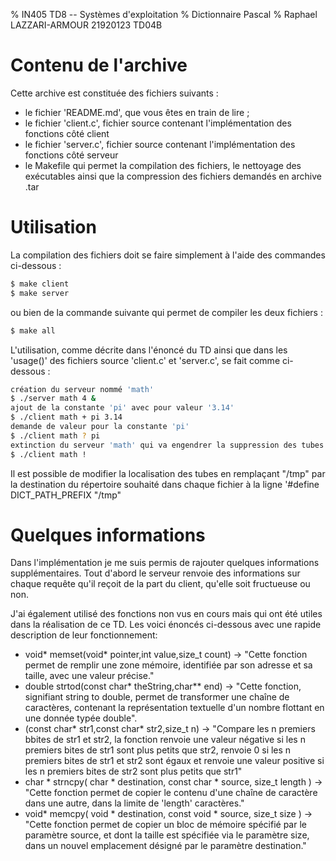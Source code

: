 % IN405 TD8 -- Systèmes d'exploitation
% Dictionnaire Pascal
% Raphael LAZZARI-ARMOUR 21920123 TD04B

# Contenu de l'archive
Cette archive est constituée des fichiers suivants :

- le fichier 'README.md', que vous êtes en train de lire ;
- le fichier 'client.c', fichier source contenant l'implémentation des fonctions côté client 
- le fichier 'server.c', fichier source contenant l'implémentation des fonctions côté serveur 
- le Makefile qui permet la compilation des fichiers, le nettoyage des exécutables ainsi que la compression des fichiers demandés en archive .tar 

# Utilisation
La compilation des fichiers doit se faire simplement à l'aide des commandes
ci-dessous :

```bash
$ make client 
$ make server 
```

ou bien de la commande suivante qui permet de compiler les deux fichiers : 

```bash
$ make all
```

L'utilisation, comme décrite dans l'énoncé du TD ainsi que dans les 'usage()'
des fichiers source 'client.c' et 'server.c', se fait comme ci-dessous :

```bash
création du serveur nommé 'math'
$ ./server math 4 &
ajout de la constante 'pi' avec pour valeur '3.14'
$ ./client math + pi 3.14
demande de valeur pour la constante 'pi'
$ ./client math ? pi
extinction du serveur 'math' qui va engendrer la suppression des tubes utilisés
$ ./client math !
```

Il est possible de modifier la localisation des tubes en remplaçant "/tmp" par la destination du répertoire souhaité dans chaque fichier à la ligne '#define DICT_PATH_PREFIX "/tmp"

# Quelques informations
Dans l'implémentation je me suis permis de rajouter quelques informations supplémentaires. Tout d'abord le serveur renvoie des informations sur chaque requête qu'il reçoit de la part du client, qu'elle soit fructueuse ou non.

J'ai également utilisé des fonctions non vus en cours mais qui ont été utiles dans la réalisation de ce TD. Les voici énoncés ci-dessous avec une rapide description de leur fonctionnement: 

- void* memset(void* pointer,int value,size_t count) -> "Cette fonction permet de remplir une zone mémoire, identifiée par son adresse et sa taille, avec une valeur précise." 
- double strtod(const char* theString,char** end) -> "Cette fonction, signifiant string to double, permet de transformer une chaîne de caractères, contenant la représentation textuelle d'un nombre flottant en une donnée typée double". 
- (const char* str1,const char* str2,size_t n) -> "Compare les n premiers bbites de str1 et str2, la fonction renvoie une valeur négative si les n premiers bites de str1 sont plus petits que str2, renvoie 0 si les n premiers bites de str1 et str2 sont égaux et renvoie une valeur positive si les n premiers bites de str2 sont plus petits que str1"
- char * strncpy( char * destination, const char * source, size_t length ) -> "Cette fonction permet de copier le contenu d'une chaîne de caractère dans une autre, dans la limite de 'length' caractères."
- void* memcpy( void * destination, const void * source, size_t size ) -> "Cette fonction permet de copier un bloc de mémoire spécifié par le paramètre source, et dont la taille est spécifiée via le paramètre size, dans un nouvel emplacement désigné par le paramètre destination."
